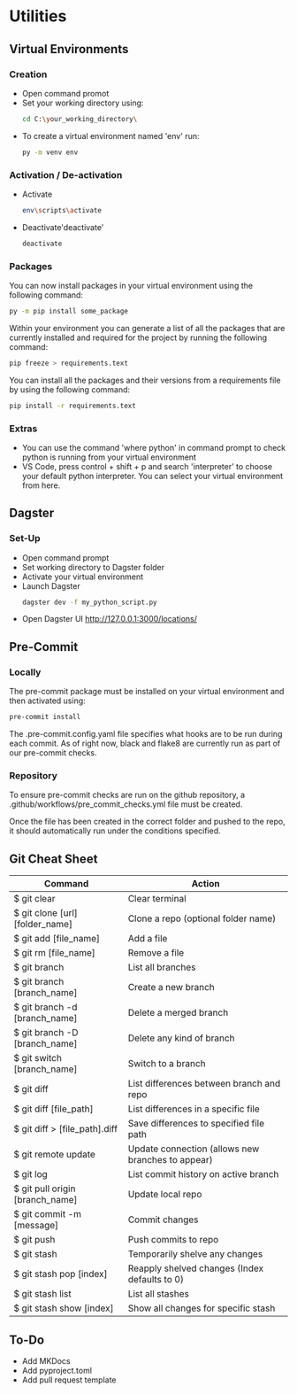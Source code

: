 # Utilities

## Virtual Environments

### Creation

- Open command promot
- Set your working directory using:
    ```bash
    cd C:\your_working_directory\
    ```
- To create a virtual environment named 'env' run:
    ```bash
    py -m venv env
    ```

### Activation / De-activation

- Activate
    ```bash
    env\scripts\activate
    ```
- Deactivate'deactivate'
    ```bash
    deactivate
    ```

### Packages

You can now install packages in your virtual environment using the following command:

```bash
py -m pip install some_package
```

Within your environment you can generate a list of all the packages that are currently installed and required for the project by running the following command:

```bash
pip freeze > requirements.text
```

You can install all the packages and their versions from a requirements file by using the following command:

```bash
pip install -r requirements.text
```

### Extras 

- You can use the command 'where python' in command prompt to check python is running from your virtual environment
- VS Code, press control + shift + p and search 'interpreter' to choose your default python interpreter. You can select your virtual environment from here.

## Dagster

### Set-Up

- Open command prompt 
- Set working directory to Dagster folder
- Activate your virtual environment
- Launch Dagster 
    ```bash
    dagster dev -f my_python_script.py
    ```
- Open Dagster UI http://127.0.0.1:3000/locations/

## Pre-Commit

### Locally

The pre-commit package must be installed on your virtual environment and then activated using:

```bash
pre-commit install
```

The .pre-commit.config.yaml file specifies what hooks are to be run during each commit. As of right now, black and flake8 are currently run as part of our pre-commit checks.

### Repository

To ensure pre-commit checks are run on the github repository, a .github/workflows/pre_commit_checks.yml file must be created.

Once the file has been created in the correct folder and pushed to the repo, it should automatically run under the conditions specified.

## Git Cheat Sheet ##

| Command                         | Action                              | 
| ------------------------------- | ----------------------------------- |
| $ git clear                     | Clear terminal                      |
| $ git clone [url] [folder_name] | Clone a repo (optional folder name) |
| $ git add [file_name]           | Add a file                          |
| $ git rm [file_name]            | Remove a file                       |
| $ git branch                    | List all branches                   |
| $ git branch [branch_name]      | Create a new branch                 |
| $ git branch -d [branch_name]   | Delete a merged branch              |
| $ git branch -D [branch_name]   | Delete any kind of branch           |
| $ git switch [branch_name]      | Switch to a branch                  |
| $ git diff                      | List differences between branch and repo |
| $ git diff [file_path] | List differences in a specific file | 
| $ git diff > [file_path].diff | Save differences to specified file path | 
| $ git remote update | Update connection (allows new branches to appear) | 
| $ git log | List commit history on active branch | 
| $ git pull origin [branch_name] | Update local repo | 
| $ git commit -m [message] | Commit changes | 
| $ git push | Push commits to repo | 
| $ git stash | Temporarily shelve any changes | 
| $ git stash pop [index] | Reapply shelved changes (Index defaults to 0) | 
| $ git stash list | List all stashes |
| $ git stash show [index] | Show all changes for specific stash | 
## To-Do

- Add MKDocs
- Add pyproject.toml
- Add pull request template
